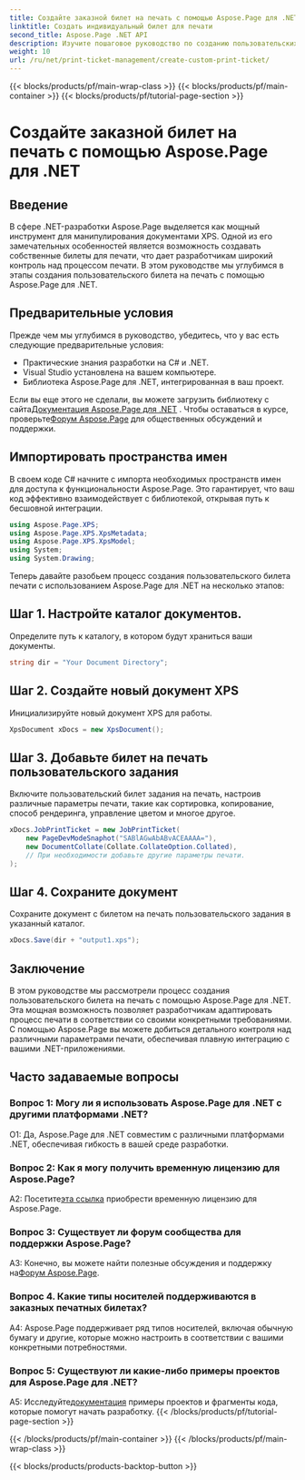 ```yaml
---
title: Создайте заказной билет на печать с помощью Aspose.Page для .NET
linktitle: Создать индивидуальный билет для печати
second_title: Aspose.Page .NET API
description: Изучите пошаговое руководство по созданию пользовательских билетов на печать с помощью Aspose.Page для .NET. Настройте свой процесс печати с помощью детального контроля.
weight: 10
url: /ru/net/print-ticket-management/create-custom-print-ticket/
---
```


{{< blocks/products/pf/main-wrap-class >}}
{{< blocks/products/pf/main-container >}}
{{< blocks/products/pf/tutorial-page-section >}}

# Создайте заказной билет на печать с помощью Aspose.Page для .NET

## Введение

В сфере .NET-разработки Aspose.Page выделяется как мощный инструмент для манипулирования документами XPS. Одной из его замечательных особенностей является возможность создавать собственные билеты для печати, что дает разработчикам широкий контроль над процессом печати. В этом руководстве мы углубимся в этапы создания пользовательского билета на печать с помощью Aspose.Page для .NET.

## Предварительные условия

Прежде чем мы углубимся в руководство, убедитесь, что у вас есть следующие предварительные условия:

- Практические знания разработки на C# и .NET.
- Visual Studio установлена на вашем компьютере.
- Библиотека Aspose.Page для .NET, интегрированная в ваш проект.

 Если вы еще этого не сделали, вы можете загрузить библиотеку с сайта[Документация Aspose.Page для .NET](https://reference.aspose.com/page/net/) . Чтобы оставаться в курсе, проверьте[Форум Aspose.Page](https://forum.aspose.com/c/page/39) для общественных обсуждений и поддержки.

## Импортировать пространства имен

В своем коде C# начните с импорта необходимых пространств имен для доступа к функциональности Aspose.Page. Это гарантирует, что ваш код эффективно взаимодействует с библиотекой, открывая путь к бесшовной интеграции.

```csharp
using Aspose.Page.XPS;
using Aspose.Page.XPS.XpsMetadata;
using Aspose.Page.XPS.XpsModel;
using System;
using System.Drawing;
```

Теперь давайте разобьем процесс создания пользовательского билета печати с использованием Aspose.Page для .NET на несколько этапов:

## Шаг 1. Настройте каталог документов.

Определите путь к каталогу, в котором будут храниться ваши документы.

```csharp
string dir = "Your Document Directory";
```

## Шаг 2. Создайте новый документ XPS

Инициализируйте новый документ XPS для работы.

```csharp
XpsDocument xDocs = new XpsDocument();
```

## Шаг 3. Добавьте билет на печать пользовательского задания

Включите пользовательский билет задания на печать, настроив различные параметры печати, такие как сортировка, копирование, способ рендеринга, управление цветом и многое другое.

```csharp
xDocs.JobPrintTicket = new JobPrintTicket(
    new PageDevModeSnaphot("SABlAGwAbABvACEAAAA="),
    new DocumentCollate(Collate.CollateOption.Collated),
    // При необходимости добавьте другие параметры печати.
);
```

## Шаг 4. Сохраните документ

Сохраните документ с билетом на печать пользовательского задания в указанный каталог.

```csharp
xDocs.Save(dir + "output1.xps");
```

## Заключение

В этом руководстве мы рассмотрели процесс создания пользовательского билета на печать с помощью Aspose.Page для .NET. Эта мощная возможность позволяет разработчикам адаптировать процесс печати в соответствии со своими конкретными требованиями. С помощью Aspose.Page вы можете добиться детального контроля над различными параметрами печати, обеспечивая плавную интеграцию с вашими .NET-приложениями.

## Часто задаваемые вопросы

### Вопрос 1: Могу ли я использовать Aspose.Page для .NET с другими платформами .NET?

О1: Да, Aspose.Page для .NET совместим с различными платформами .NET, обеспечивая гибкость в вашей среде разработки.

### Вопрос 2: Как я могу получить временную лицензию для Aspose.Page?

 А2: Посетите[эта ссылка](https://purchase.aspose.com/temporary-license/) приобрести временную лицензию для Aspose.Page.

### Вопрос 3: Существует ли форум сообщества для поддержки Aspose.Page?

 A3: Конечно, вы можете найти полезные обсуждения и поддержку на[Форум Aspose.Page](https://forum.aspose.com/c/page/39).

### Вопрос 4. Какие типы носителей поддерживаются в заказных печатных билетах?

A4: Aspose.Page поддерживает ряд типов носителей, включая обычную бумагу и другие, которые можно настроить в соответствии с вашими конкретными потребностями.

### Вопрос 5: Существуют ли какие-либо примеры проектов для Aspose.Page для .NET?

 A5: Исследуйте[документация](https://reference.aspose.com/page/net/) примеры проектов и фрагменты кода, которые помогут начать разработку.
{{< /blocks/products/pf/tutorial-page-section >}}

{{< /blocks/products/pf/main-container >}}
{{< /blocks/products/pf/main-wrap-class >}}

{{< blocks/products/products-backtop-button >}}
